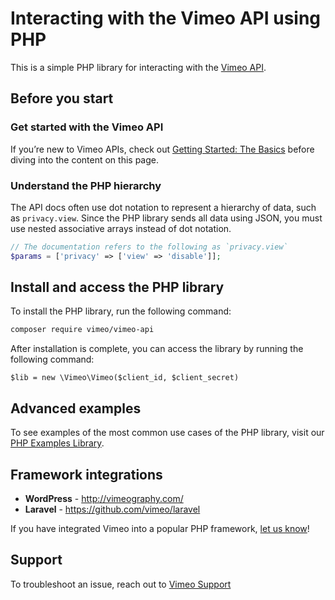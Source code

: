 # Interacting with the Vimeo API using PHP

This is a simple PHP library for interacting with the [Vimeo API](https://developers.vimeo.com).

## Before you start

### Get started with the Vimeo API

If you’re new to Vimeo APIs, check out [Getting Started: The Basics](https://developer.vimeo.com/api/start) before diving into the content on this page. 

### Understand the PHP hierarchy

The API docs often use dot notation to represent a hierarchy of data, such as `privacy.view`. Since the PHP library sends all data using JSON, you must use nested associative arrays instead of dot notation.

```php
// The documentation refers to the following as `privacy.view`
$params = ['privacy' => ['view' => 'disable']];
```

## Install and access the PHP library

To install the PHP library, run the following command:

```bash
composer require vimeo/vimeo-api
```

After installation is complete, you can access the library by running the following command:

 `$lib = new \Vimeo\Vimeo($client_id, $client_secret)`

## Advanced examples

To see examples of the most common use cases of the PHP library, visit our [PHP Examples Library](https://developer.vimeo.com/api/libraries/examples). 

## Framework integrations

- **WordPress** - <http://vimeography.com/>
- **Laravel** - <https://github.com/vimeo/laravel>

If you have integrated Vimeo into a popular PHP framework, [let us know](https://vimeo.com/help/contact)!

## Support

To troubleshoot an issue, reach out to [Vimeo Support](https://vimeo.com/help/contact)
